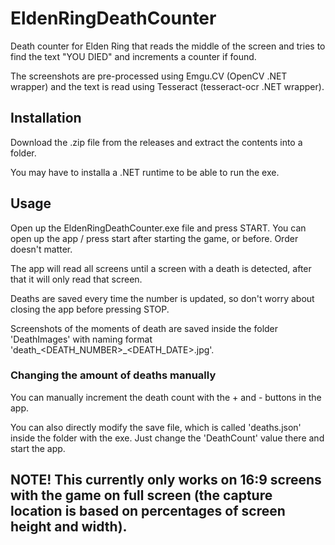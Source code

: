 # EldenRingDeathCounter
 
Death counter for Elden Ring that reads the middle of the screen and tries to find the text "YOU DIED" and increments a counter if found.

The screenshots are pre-processed using Emgu.CV (OpenCV .NET wrapper) and the text is read using Tesseract (tesseract-ocr .NET wrapper).

## Installation

Download the .zip file from the releases and extract the contents into a folder. 

You may have to installa a .NET runtime to be able to run the exe.

## Usage

Open up the EldenRingDeathCounter.exe file and press START. You can open up the app / press start after starting the game, or before. Order doesn't matter.

The app will read all screens until a screen with a death is detected, after that it will only read that screen.

Deaths are saved every time the number is updated, so don't worry about closing the app before pressing STOP.

Screenshots of the moments of death are saved inside the folder 'DeathImages' with naming format 'death_<DEATH_NUMBER>_<DEATH_DATE>.jpg'.

### Changing the amount of deaths manually

You can manually increment the death count with the + and - buttons in the app.

You can also directly modify the save file, which is called 'deaths.json' inside the folder with the exe. Just change the 'DeathCount' value there and start the app.

## NOTE! This currently only works on 16:9 screens with the game on full screen (the capture location is based on percentages of screen height and width).
